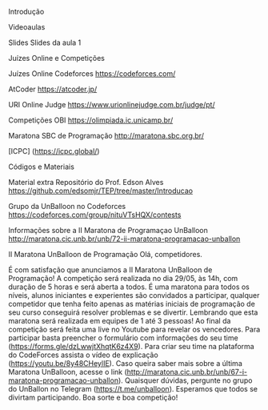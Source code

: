 Introdução

Videoaulas

Slides
Slides da aula 1

Juízes Online e Competições

Juízes Online
Codeforces
https://codeforces.com/

AtCoder
https://atcoder.jp/

URI Online Judge
https://www.urionlinejudge.com.br/judge/pt/

Competições
OBI
https://olimpiada.ic.unicamp.br/

Maratona SBC de Programação
http://maratona.sbc.org.br/

[ICPC]
(https://icpc.global/)

Códigos e Materiais

Material extra
Repositório do Prof. Edson Alves
https://github.com/edsomjr/TEP/tree/master/Introducao

Grupo da UnBalloon no Codeforces
https://codeforces.com/group/nituVTsHQX/contests

Informações sobre a II Maratona de Programaçao UnBalloon
http://maratona.cic.unb.br/unb/72-ii-maratona-programacao-unballon

II Maratona UnBalloon de Programação
Olá, competidores.

É com satisfação que anunciamos a II Maratona UnBalloon de Programação! 
A competição será realizada no dia 29/05, às 14h, com duração de 5 horas e será aberta a todos. 
É uma maratona para todos os níveis, alunos iniciantes e experientes são convidados a participar, qualquer competidor que tenha feito apenas as matérias iniciais de programação de seu curso conseguirá resolver problemas e se divertir. 
Lembrando que esta maratona será realizada em equipes de 1 até 3 pessoas! 
Ao final da competição será feita uma live no Youtube para revelar os vencedores.
Para participar basta preencher o formulário com informações do seu time (https://forms.gle/dzLwwjtXhqtK6z4X9).
Para criar seu time na plataforma do CodeForces assista o vídeo de explicação (https://youtu.be/8y48CHeylIE).
Caso queira saber mais sobre a última Maratona UnBalloon, acesse o link (http://maratona.cic.unb.br/unb/67-i-maratona-programacao-unballon).
Quaisquer dúvidas, pergunte no grupo do UnBallon no Telegram (https://t.me/unballoon).
Esperamos que todos se divirtam participando. Boa sorte e boa competição!
